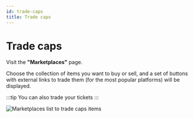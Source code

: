 ```yaml
---
id: trade-caps
title: Trade caps
---
```


# Trade caps

Visit the **"Marketplaces"** page.

Choose the collection of items you want to buy or sell, and a set of buttons with external links to trade them (for the most popular platforms) will be displayed.

:::tip
You can also trade your tickets
:::

![Marketplaces list to trade caps items](/img/marketplaces-list-to-trade-caps-items.jpg)